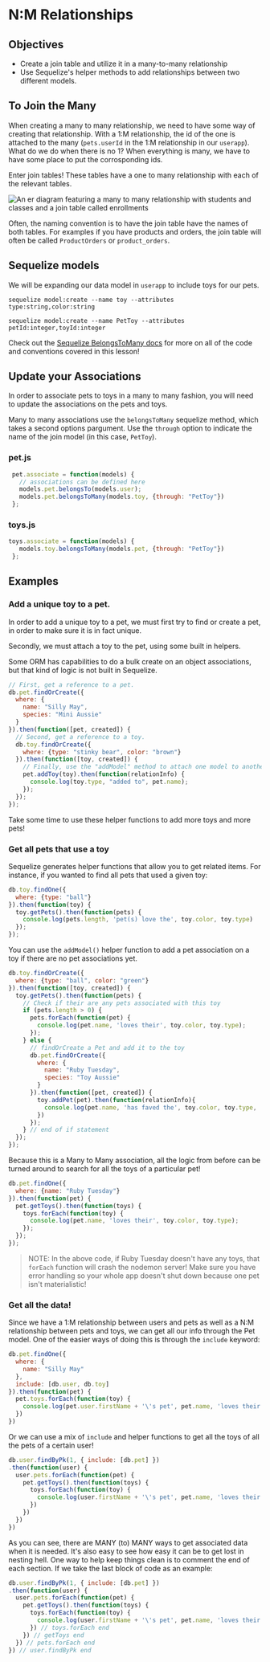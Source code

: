 # N:M Relationships

## Objectives

* Create a join table and utilize it in a many-to-many relationship
* Use Sequelize's helper methods to add relationships between two different models.

## To Join the Many

When creating a many to many relationship, we need to have some way of creating that relationship. With a 1:M relationship, the id of the one is attached to the many \(`pets.userId` in the 1:M relationship in our `userapp`\). What do we do when there is no 1? When everything is many, we have to have some place to put the corrosponding ids.

Enter join tables! These tables have a one to many relationship with each of the relevant tables.

![An er diagram featuring a many to many relationship with students and classes and a join table called enrollments](https://fmhelp.filemaker.com/help/18/fmp/en/FMP_Help/images/relational.07.06.1.png)

Often, the naming convention is to have the join table have the names of both tables. For examples if you have products and orders, the join table will often be called `ProductOrders` or `product_orders`.

## Sequelize models

We will be expanding our data model in `userapp` to include toys for our pets.

```text
sequelize model:create --name toy --attributes type:string,color:string

sequelize model:create --name PetToy --attributes petId:integer,toyId:integer
```

Check out the [Sequelize BelongsToMany docs](https://sequelize.readthedocs.io/en/v3/docs/associations/#belongs-to-many-associations) for more on all of the code and conventions covered in this lesson!

## Update your Associations

In order to associate pets to toys in a many to many fashion, you will need to update the associations on the pets and toys.

Many to many associations use the `belongsToMany` sequelize method, which takes a second options pargument. Use the `through` option to indicate the name of the join model (in this case, `PetToy`).

### pet.js

```javascript
 pet.associate = function(models) {
   // associations can be defined here
   models.pet.belongsTo(models.user);
   models.pet.belongsToMany(models.toy, {through: "PetToy"})
 };
```

### toys.js

```javascript
toys.associate = function(models) {
   models.toy.belongsToMany(models.pet, {through: "PetToy"})
 };
```

## Examples

### Add a unique toy to a pet.

In order to add a unique toy to a pet, we must first try to find or create a pet, in order to make sure it is in fact unique.

Secondly, we must attach a toy to the pet, using some built in helpers.

Some ORM has capabilities to do a bulk create on an object associations, but that kind of logic is not built in Sequelize.

```javascript
// First, get a reference to a pet.
db.pet.findOrCreate({
  where: {
    name: "Silly May",
    species: "Mini Aussie"
  }
}).then(function([pet, created]) {
  // Second, get a reference to a toy.
  db.toy.findOrCreate({
    where: {type: "stinky bear", color: "brown"}
  }).then(function([toy, created]) {
    // Finally, use the "addModel" method to attach one model to another model.
    pet.addToy(toy).then(function(relationInfo) {
      console.log(toy.type, "added to", pet.name);
    });
  });
});
```

Take some time to use these helper functions to add more toys and more pets!

### Get all pets that use a toy

Sequelize generates helper functions that allow you to get related items. For instance, if you wanted to find all pets that used a given toy:

```javascript
db.toy.findOne({
  where: {type: "ball"}
}).then(function(toy) {
  toy.getPets().then(function(pets) {
    console.log(pets.length, 'pet(s) love the', toy.color, toy.type)
  });
});
```

You can use the `addModel()` helper function to add a pet association on a toy if there are no pet associations yet.

```javascript
db.toy.findOrCreate({
  where: {type: "ball", color: "green"}
}).then(function([toy, created]) {
  toy.getPets().then(function(pets) {
    // Check if their are any pets associated with this toy
    if (pets.length > 0) {
      pets.forEach(function(pet) {
        console.log(pet.name, 'loves their', toy.color, toy.type);
      });
    } else {
      // findOrCreate a Pet and add it to the toy
      db.pet.findOrCreate({
        where: {
          name: "Ruby Tuesday",
          species: "Toy Aussie"
        }
      }).then(function([pet, created]) {
        toy.addPet(pet).then(function(relationInfo){
          console.log(pet.name, 'has faved the', toy.color, toy.type, 'toy')
        })
      });
    } // end of if statement
  });
});
```

Because this is a Many to Many association, all the logic from before can be turned around to search for all the toys of a particular pet!

```javascript
db.pet.findOne({
  where: {name: "Ruby Tuesday"}
}).then(function(pet) {
  pet.getToys().then(function(toys) {
    toys.forEach(function(toy) {
      console.log(pet.name, 'loves their', toy.color, toy.type);
    });
  });
});
```

> NOTE: In the above code, if Ruby Tuesday doesn't have any toys, that `forEach` function will crash the nodemon server! Make sure you have error handling so your whole app doesn't shut down because one pet isn't materialistic!

### Get all the data!

Since we have a 1:M relationship between users and pets as well as a N:M relationship between pets and toys, we can get all our info through the Pet model. One of the easier ways of doing this is through the `include` keyword:

```javascript
db.pet.findOne({
  where: {
    name: "Silly May"
  },
  include: [db.user, db.toy]
}).then(function(pet) {
  pet.toys.forEach(function(toy) {
    console.log(pet.user.firstName + '\'s pet', pet.name, 'loves their', toy.color, toy.type)
  })
})
```

Or we can use a mix of `include` and helper functions to get all the toys of all the pets of a certain user!

```javascript
db.user.findByPk(1, { include: [db.pet] })
.then(function(user) {
  user.pets.forEach(function(pet) {
    pet.getToys().then(function(toys) {
      toys.forEach(function(toy) {
        console.log(user.firstName + '\'s pet', pet.name, 'loves their', toy.color, toy.type)
      })
    })
  })
})
```

As you can see, there are MANY \(to\) MANY ways to get associated data when it is needed. It's also easy to see how easy it can be to get lost in nesting hell. One way to help keep things clean is to comment the end of each section. If we take the last block of code as an example:

```javascript
db.user.findByPk(1, { include: [db.pet] })
.then(function(user) {
  user.pets.forEach(function(pet) {
    pet.getToys().then(function(toys) {
      toys.forEach(function(toy) {
        console.log(user.firstName + '\'s pet', pet.name, 'loves their', toy.color, toy.type)
      }) // toys.forEach end
    }) // getToys end
  }) // pets.forEach end
}) // user.findByPk end
```

